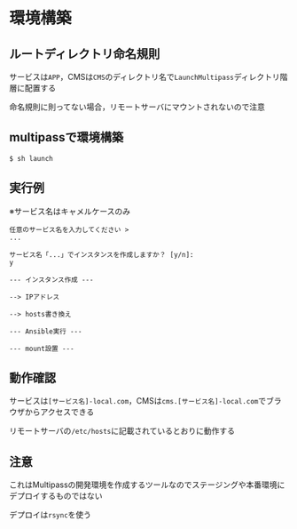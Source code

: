 # 環境構築

## ルートディレクトリ命名規則
サービスは`APP`，CMSは`CMS`のディレクトリ名で`LaunchMultipass`ディレクトリ階層に配置する

命名規則に則ってない場合，リモートサーバにマウントされないので注意

## multipassで環境構築
```
$ sh launch
```

## 実行例
※サービス名はキャメルケースのみ
```
任意のサービス名を入力してください >
...

サービス名「...」でインスタンスを作成しますか？ [y/n]:
y

--- インスタンス作成 ---

--> IPアドレス

--> hosts書き換え

--- Ansible実行 ---

--- mount設置 ---

```

## 動作確認
サービスは`[サービス名]-local.com`，CMSは`cms.[サービス名]-local.com`でブラウザからアクセスできる

リモートサーバの`/etc/hosts`に記載されているとおりに動作する

## 注意
これはMultipassの開発環境を作成するツールなのでステージングや本番環境にデプロイするものではない

デプロイは`rsync`を使う